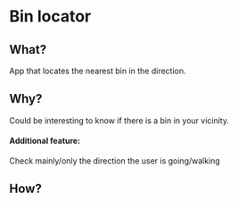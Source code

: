 # Bin locator

## What?

App that locates the nearest bin in the direction.

## Why?

Could be interesting to know if there is a bin in your vicinity.

#### Additional feature:

Check mainly/only the direction the user is going/walking

## How?
